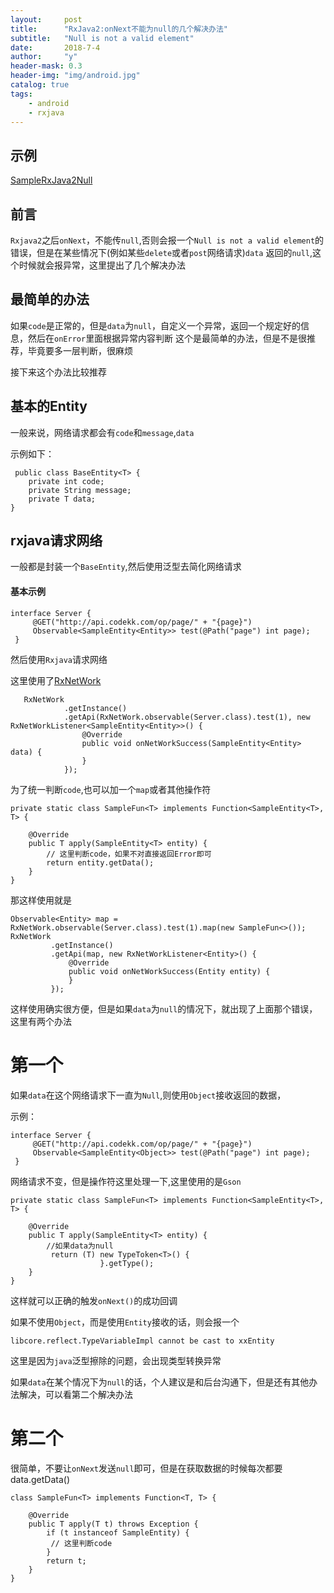 ```yaml
---
layout:     post
title:      "RxJava2:onNext不能为null的几个解决办法"
subtitle:   "Null is not a valid element"
date:       2018-7-4
author:     "y"
header-mask: 0.3
header-img: "img/android.jpg"
catalog: true
tags:
    - android
    - rxjava
---
```


## 示例

[SampleRxJava2Null](https://github.com/7449/AndroidDevelop/blob/develop/AppModules/app/src/main/java/com/sample/SampleRxJava2Null.java)

## 前言

`Rxjava2`之后`onNext`，不能传`null`,否则会报一个`Null is not a valid element`的错误，但是在某些情况下(例如某些`delete`或者`post`网络请求)`data`
返回的`null`,这个时候就会报异常，这里提出了几个解决办法

## 最简单的办法

如果`code`是正常的，但是`data`为`null`，自定义一个异常，返回一个规定好的信息，然后在`onError`里面根据异常内容判断
这个是最简单的办法，但是不是很推荐，毕竟要多一层判断，很麻烦

接下来这个办法比较推荐

## 基本的Entity

一般来说，网络请求都会有`code`和`message`,`data`

示例如下：

     public class BaseEntity<T> {
        private int code;
        private String message;
        private T data;
    }


## rxjava请求网络

一般都是封装一个`BaseEntity`,然后使用泛型去简化网络请求

#### 基本示例

   
    interface Server {
         @GET("http://api.codekk.com/op/page/" + "{page}")
         Observable<SampleEntity<Entity>> test(@Path("page") int page);
     }

然后使用`Rxjava`请求网络

这里使用了[RxNetWork](https://github.com/7449/RxNetWork)

       RxNetWork
                .getInstance()
                .getApi(RxNetWork.observable(Server.class).test(1), new RxNetWorkListener<SampleEntity<Entity>>() {
                    @Override
                    public void onNetWorkSuccess(SampleEntity<Entity> data) {
                    }
                });

为了统一判断`code`,也可以加一个`map`或者其他操作符

    private static class SampleFun<T> implements Function<SampleEntity<T>, T> {

        @Override
        public T apply(SampleEntity<T> entity) {
            // 这里判断code，如果不对直接返回Error即可
            return entity.getData();
        }
    }

那这样使用就是

    Observable<Entity> map = RxNetWork.observable(Server.class).test(1).map(new SampleFun<>());
    RxNetWork
             .getInstance()
             .getApi(map, new RxNetWorkListener<Entity>() {
                 @Override
                 public void onNetWorkSuccess(Entity entity) {
                 }
             });

这样使用确实很方便，但是如果`data`为`null`的情况下，就出现了上面那个错误，这里有两个办法

# 第一个

如果`data`在这个网络请求下一直为`Null`,则使用`Object`接收返回的数据，

示例：

    interface Server {
         @GET("http://api.codekk.com/op/page/" + "{page}")
         Observable<SampleEntity<Object>> test(@Path("page") int page);
     }
     
网络请求不变，但是操作符这里处理一下,这里使用的是`Gson`

    private static class SampleFun<T> implements Function<SampleEntity<T>, T> {

        @Override
        public T apply(SampleEntity<T> entity) {
            //如果data为null
             return (T) new TypeToken<T>() {
                        }.getType();
        }
    }
    
这样就可以正确的触发`onNext()`的成功回调

如果不使用`Object`，而是使用`Entity`接收的话，则会报一个

    libcore.reflect.TypeVariableImpl cannot be cast to xxEntity
    
这里是因为`java`泛型擦除的问题，会出现类型转换异常

如果`data`在某个情况下为`null`的话，个人建议是和后台沟通下，但是还有其他办法解决，可以看第二个解决办法

# 第二个

很简单，不要让`onNext`发送`null`即可，但是在获取数据的时候每次都要data.getData()

    class SampleFun<T> implements Function<T, T> {

        @Override
        public T apply(T t) throws Exception {
            if (t instanceof SampleEntity) {
             // 这里判断code
            }
            return t;
        }
    }

